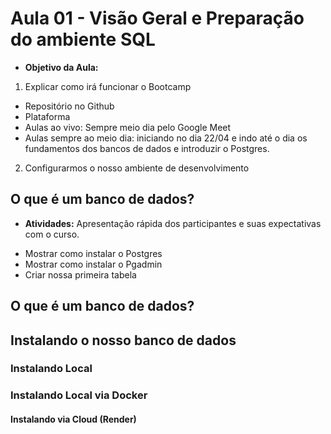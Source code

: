 # Aula 01 - Visão Geral e Preparação do ambiente SQL

* **Objetivo da Aula:** 

1) Explicar como irá funcionar o Bootcamp

- Repositório no Github
- Plataforma
- Aulas ao vivo: Sempre meio dia pelo Google Meet
- Aulas sempre ao meio dia: iniciando no dia 22/04 e indo até o dia 
os fundamentos dos bancos de dados e introduzir o Postgres.

2) Configurarmos o nosso ambiente de desenvolvimento

## O que é  um banco de dados?



* **Atividades:** Apresentação rápida dos participantes e suas expectativas com o curso.

- Mostrar como instalar o Postgres
- Mostrar como instalar o Pgadmin
- Criar nossa primeira tabela

## O que é  um banco de dados?

## Instalando o nosso banco de dados

### Instalando Local

### Instalando Local via Docker

#### Instalando via Cloud (Render)